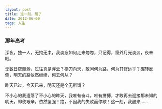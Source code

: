 ```yaml
---
layout: post  
title: 这一刻，醒了  
date: 2012-06-09  
tags: 人生  
---
```

### 那年高考


深夜，独一人，无拘无束，我淡忘如何走来匆匆，只记得，窗外月光淡淡，夜未眠。

无数日夜飘渺，过往真是浮云？横刀向天，敢问何为路，何为其修远乎？碾转反侧，明天的路依然继续，何去何从？

昨天已过，今天已来，明天还是个无所谓？

不小心的我遗落了不小心的昨天，我唯有奋斗，唯有拼搏，才敢再去迎接那未知的明天，即使艰辛，依然坚强！路，不因我的失败而停歇！这一刻，我醒来……